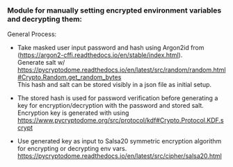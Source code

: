 
### Module for manually setting encrypted environment variables and decrypting them:

General Process:

- Take masked user input password and hash using Argon2id from (https://argon2-cffi.readthedocs.io/en/stable/index.html).  
Generate salt w/ https://pycryptodome.readthedocs.io/en/latest/src/random/random.html#Crypto.Random.get_random_bytes  
This hash and salt can be stored visibly in a json file as initial setup.  
    
- The stored hash is used for password verification before generating a key for encryption/decryption with the password and stored salt.  
Encryption key is generated with using https://www.pycryptodome.org/src/protocol/kdf#Crypto.Protocol.KDF.scrypt  
    
- Use generated key as input to Salsa20 symmetric encryption algorithm for encrypting or decrypting env vars.  
https://pycryptodome.readthedocs.io/en/latest/src/cipher/salsa20.html